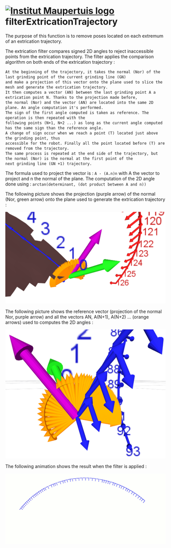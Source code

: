  [![Institut Maupertuis logo](https://avatars1.githubusercontent.com/u/12760694?v=3&s=80)](http://www.institutmaupertuis.fr) filterExtricationTrajectory
===

The purpose of this function is to remove poses located on each extremum of an extrication trajectory.

The extrication filter compares signed 2D angles to reject inaccessible points from the extrication trajectory.
The filter applies the comparison algorithm on both ends of the extrication trajectory :

	At the beginning of the trajectory, it takes the normal (Nor) of the last grinding point of the current grinding line (GN)
	and make a projection of this vector onto the plane used to slice the mesh and generate the extrication trajectory.
	It then computes a vector (AN) between the last grinding point A a extrication point N. Thanks to the projection made before,
	the normal (Nor) and the vector (AN) are located into the same 2D plane. An angle computation it's performed.
	The sign of the first angle computed is taken as reference. The operation is then repeated with the
	following points (N+1, N+2 ...) as long as the current angle computed has the same sign than the reference angle.
	A change of sign occur when we reach a point (T) located just above the grinding point, thus
	accessible for the robot. Finally all the point located before (T) are removed from the trajectory.
	The same process is repeated at the end side of the trajectory, but the normal (Nor) is the normal at the first point of the
	next grinding line (GN +1) trajectory.

The formula used to project the vector is : `A - (A.n)n` with A the vector to project and n the normal of the plane.
The computation of the 2D angle done using : `arctan(determinant, (dot product between A and n))`

The following picture shows the projection (purple arrow) of the normal (Nor, green arrow) onto the plane used to generate the extrication trajectory :

![extrication_reference_vector_proj](extrication_reference_vector_proj.png)

The following picture shows the reference vector (projection of the normal Nor, purple arrow) and all the vectors AN, A(N+1), A(N+2) ... (orange arrows) used to computes
the 2D angles : 

![extrication_filter_vectors](extrication_filter_vectors.png)

The following animation shows the result when the filter is applied : 

![extrication_filter](extrication_filter.gif)
